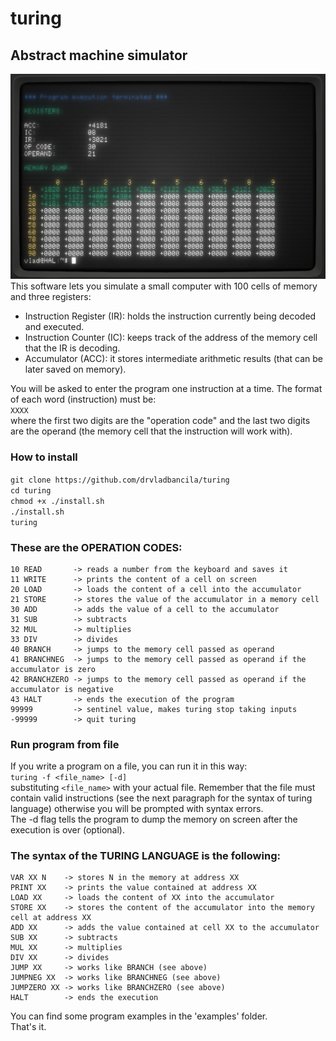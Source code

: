 # turing
## Abstract machine simulator 
![demo picture](https://github.com/drvladbancila/turing/blob/master/turingdemo.png)
This software lets you simulate a small computer with 100 cells of memory and three registers:  
* Instruction Register (IR): holds the instruction currently being decoded and executed.  
* Instruction Counter (IC): keeps track of the address of the memory cell that the IR is decoding.  
* Accumulator (ACC): it stores intermediate arithmetic results (that can be later saved on memory).  

You will be asked to enter the program one instruction at a time. The format of each word (instruction) must be:  
  `XXXX`  
where the first two digits are the "operation code" and the last two digits are the operand (the memory cell that the instruction will work with).  

### How to install
`git clone https://github.com/drvladbancila/turing`  
`cd turing`  
`chmod +x ./install.sh`  
`./install.sh`  
`turing` 

### These are the OPERATION CODES:
```
10 READ       -> reads a number from the keyboard and saves it  
11 WRITE      -> prints the content of a cell on screen  
20 LOAD       -> loads the content of a cell into the accumulator  
21 STORE      -> stores the value of the accumulator in a memory cell  
30 ADD        -> adds the value of a cell to the accumulator  
31 SUB        -> subtracts  
32 MUL        -> multiplies  
33 DIV        -> divides  
40 BRANCH     -> jumps to the memory cell passed as operand  
41 BRANCHNEG  -> jumps to the memory cell passed as operand if the accumulator is zero  
42 BRANCHZERO -> jumps to the memory cell passed as operand if the accumulator is negative  
43 HALT       -> ends the execution of the program  
99999         -> sentinel value, makes turing stop taking inputs  
-99999        -> quit turing  
```

### Run program from file  
If you write a program on a file, you can run it in this way:  
`turing -f <file_name> [-d]`  
substituting `<file_name>` with your actual file. Remember that the file must contain valid instructions (see the next paragraph for the syntax of turing language) otherwise you will be prompted with syntax errors.  
The -d flag tells the program to dump the memory on screen after the execution is over (optional).  

### The syntax of the TURING LANGUAGE is the following:  
```
VAR XX N    -> stores N in the memory at address XX  
PRINT XX    -> prints the value contained at address XX  
LOAD XX     -> loads the content of XX into the accumulator  
STORE XX    -> stores the content of the accumulator into the memory cell at address XX  
ADD XX      -> adds the value contained at cell XX to the accumulator  
SUB XX      -> subtracts  
MUL XX      -> multiplies  
DIV XX      -> divides  
JUMP XX     -> works like BRANCH (see above)  
JUMPNEG XX  -> works like BRANCHNEG (see above)  
JUMPZERO XX -> works like BRANCHZERO (see above)  
HALT        -> ends the execution  
```
You can find some program examples in the 'examples' folder.  
That's it.  
